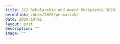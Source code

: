 ```yaml
---
title: JC2 Scholarship and Award Recipients 2020
permalink: /news/2020/permalink/
date: 2020-10-01
layout: post
description: ""
image: ""
---
```

